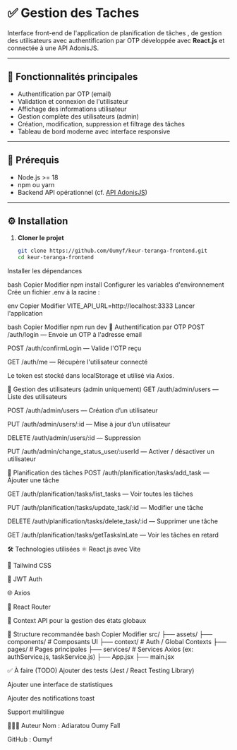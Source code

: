 # ✅ Gestion des Taches

Interface front-end de l'application de planification de tâches ,  de gestion des utilisateurs avec authentification par OTP développée avec **React.js** et connectée à une API AdonisJS.

---

## 🚀 Fonctionnalités principales

- Authentification par OTP (email)
- Validation et connexion de l'utilisateur
- Affichage des informations utilisateur
- Gestion complète des utilisateurs (admin)
- Création, modification, suppression et filtrage des tâches
- Tableau de bord moderne avec interface responsive

---

## 🧩 Prérequis

- Node.js >= 18
- npm ou yarn
- Backend API opérationnel (cf. [API AdonisJS](https://github.com/Oumyf/ton-api))

---

## ⚙️ Installation

1. **Cloner le projet**
   ```bash
   git clone https://github.com/Oumyf/keur-teranga-frontend.git
   cd keur-teranga-frontend
Installer les dépendances

bash
Copier
Modifier
npm install
Configurer les variables d'environnement
Crée un fichier .env à la racine :

env
Copier
Modifier
VITE_API_URL=http://localhost:3333
Lancer l'application

bash
Copier
Modifier
npm run dev
🔐 Authentification par OTP
POST /auth/login — Envoie un OTP à l'adresse email

POST /auth/confirmLogin — Valide l'OTP reçu

GET /auth/me — Récupère l'utilisateur connecté

Le token est stocké dans localStorage et utilisé via Axios.

👥 Gestion des utilisateurs (admin uniquement)
GET /auth/admin/users — Liste des utilisateurs

POST /auth/admin/users — Création d’un utilisateur

PUT /auth/admin/users/:id — Mise à jour d’un utilisateur

DELETE /auth/admin/users/:id — Suppression

PUT /auth/admin/change_status_user/:userId — Activer / désactiver un utilisateur

📌 Planification des tâches
POST /auth/planification/tasks/add_task — Ajouter une tâche

GET /auth/planification/tasks/list_tasks — Voir toutes les tâches

PUT /auth/planification/tasks/update_task/:id — Modifier une tâche

DELETE /auth/planification/tasks/delete_task/:id — Supprimer une tâche

GET /auth/planification/tasks/getTasksInLate — Voir les tâches en retard

🛠️ Technologies utilisées
⚛️ React.js avec Vite

🎨 Tailwind CSS

🔐 JWT Auth

🌐 Axios

🧭 React Router

🧠 Context API pour la gestion des états globaux

📁 Structure recommandée
bash
Copier
Modifier
src/
├── assets/
├── components/        # Composants UI
├── context/           # Auth / Global Contexts
├── pages/             # Pages principales
├── services/          # Services Axios (ex: authService.js, taskService.js)
├── App.jsx
├── main.jsx


✅ À faire (TODO)
 Ajouter des tests (Jest / React Testing Library)

 Ajouter une interface de statistiques

 Ajouter des notifications toast

 Support multilingue

👩🏽‍💻 Auteur
Nom : Adiaratou Oumy Fall

GitHub : Oumyf
